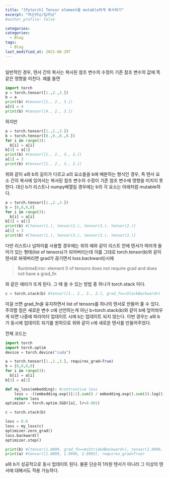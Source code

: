 ```yaml
---
title: "[Pytorch] Tensor element를 mutable하게 복사하기"
excerpt: "머신러닝/딥러닝"
#author_profile: false

categories:
categories:
  - Blog
tags:
  - Blog
last_modified_at: 2021-08-29T
---
```


<br>
일반적인 경우, 텐서 간의 복사는 복사된 참조 변수의 수정이 기존 참조 변수의 값에 똑같은 영향을 미친다.
예를 들면

```python
import torch
a = torch.tensor([1.,2.,3.])
b = a
print(b) #tensor([1., 2., 3.])
a[0] = 4
print(b) #tensor([4., 2., 3.])
```

하지만

```python
a = torch.tensor([1.,2.,3.])
b = torch.tensor([0.,0.,0.,0.])
for i in range(3):
  b[i] = a[i]
b[3] = a[1]
print(b) #tensor([1., 2., 3., 2.])
a[1] = 3
print(b) #tensor([1., 2., 3., 2.])
```

위와 같이 a와 b의 길이가 다르고 a의 요소들을 b에 배분하는 형식인 경우, 즉 텐서 요소 간의 복사에 있어서는 복사된 참조 변수의 수정이 기존 참조 변수에 영향을 미치지 못한다.
대신 b가 리스트나 numpy배열일 경우에는 b의 각 요소는 아래처럼 mutable하다. 

```python
a = torch.tensor([1.,2.,3.])
b = [0,0,0,0]
for i in range(3):
  b[i] = a[i]
b[3] = a[1]
print(b) #[tensor(1.), tensor(2.), tensor(3.), tensor(2.)]
a[1] = 3
print(b) #[tensor(1.), tensor(3.), tensor(3.), tensor(3.)]
```

다만 리스트나 넘파이를 사용할 경우에는 위의 예와 같이 리스트 안에 텐서가 여러개 들어가 있는 형태(list of tensors)가 되어버리는데 이를 그대로 torch.tensor(b)와 같이 텐서로 바꿔버리면 grad가 끊기면서 loss.backward()시에 
> RuntimeError: element 0 of tensors does not require grad and does not have a grad_fn  

와 같은 에러가 뜨게 된다. 그 때 쓸 수 있는 방법 중 하나가 torch.stack 이다.

```python
c = torch.stack(b) #tensor([1., 2., 3., 2.], grad_fn=<StackBackward>)
```

이걸 쓰면 grad_fn을 유지하면서 list of tensors를 하나의 텐서로 만들어 줄 수 있다. 
주의할 점은 새로운 변수 c에 선언하는게 아닌 b=torch.stack(b)와 같이 b에 덮어씌우게 되면 나중에 파라미터 업데이트 시에 b는 업데이트 되지 않는다. 이번 경우는 a와 b가 동시에 업데이트 되기를 원하므로 위와 같이 c에 새로운 텐서를 만들어주었다.   

전체 코드는 

```python
import torch
import torch.optim
device = torch.device("cuda")

a = torch.tensor([1.,2.,3.], requires_grad=True)
b = [0,0,0,0]
for i in range(3):
  b[i] = a[i]
b[3] = a[1]

def my_loss(embedding): #contrastive loss
    loss = -((embedding.exp()[:1].sum() / embedding.exp().sum()).log())
    return loss
optimizer = torch.optim.SGD([a], lr=0.001)

c = torch.stack(b)

loss = 0.0
loss = my_loss(c)
optimizer.zero_grad()
loss.backward()
optimizer.step()

print(b) #[tensor(1.0009, grad_fn=<AsStridedBackward>), tensor(1.9996, ...]
print(a) #tensor([1.0009, 1.9996, 2.9995], requires_grad=True)
```
a와 b가 성공적으로 동시 업데이트 된다.
물론 단순히 1차원 텐서가 아니라 그 이상의 텐서에 대해서도 적용 가능하다. 
